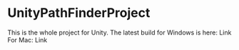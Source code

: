 # UnityPathFinderProject

This is the whole project for Unity. The latest build for Windows is here: Link
For Mac: Link
